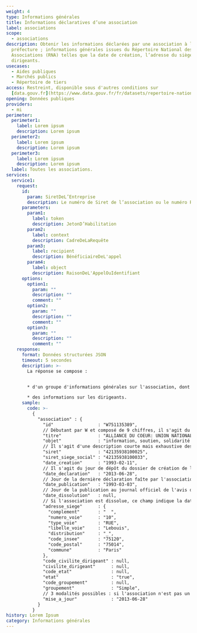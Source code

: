 ```yaml
---
weight: 4
type: Informations générales
title: Informations déclaratives d’une association
label: associations
scope:
  - associations
description: Obtenir les informations déclarées par une association à la
  préfecture ; informations générales issues du Répertoire National des
  Associations (RNA) telles que la date de création, l’adresse du siège et les
  dirigeants.
usecases:
  - Aides publiques
  - Marchés publics
  - Répertoire de tiers
access: Restreint, disponible sous d'autres conditions sur
  [data.gouv.fr](https://www.data.gouv.fr/fr/datasets/repertoire-national-des-associations/)
opening: Données publiques
providers:
  - mi
perimeter:
  perimeter1:
    label: Lorem ipsum
    description: Lorem ipsum
  perimeter2:
    label: Lorem ipsum
    description: Lorem ipsum
  perimeter3:
    label: Lorem ipsum
    description: Lorem ipsum
  label: Toutes les associations.
services:
  service1:
    request:
      id:
        param: SiretDeL’Entreprise
        description: Le numéro de Siret de l’association ou le numéro RNA
      parameters:
        param1:
          label: token
          description: JetonD’Habilitation
        param2:
          label: context
          description: CadreDeLaRequête
        param3:
          label: recipient
          description: BénéficiaireDeL'appel
        param4:
          label: object
          description: RaisonDeL'AppelOuIdentifiant
      options:
        option1:
          param: ""
          description: ""
          comment: ""
        option2:
          param: ""
          description: ""
          comment: ""
        option3:
          param: ""
          description: ""
          comment: ""
    response:
      format: Données structurées JSON
      timeout: 5 secondes
      description: >-
        La réponse se compose :


        * d'un groupe d'informations générales sur l'association, dont notamment les dates de création/dissolution et l'adresse du siège ;

        * des informations sur les dirigeants.
      sample:
        code: >-
          {
            "association" : {
              "id"                 : "W751135389",
              // Débutant par W et composé de 9 chiffres, il s'agit du numéro RNA, identifiant national de l'association. Ce numéro est attribué automatiquement lors de la déclaration de création d’une association. Une association ne disposant pas d’un numéro RNA s’en voit attribuer un à chaque modification effectuée auprès des services de l’état (modification de statuts ou des dirigeants de l’associations). Le numéro figure alors sur le récépissé délivré par la préfecture.
              "titre"              : "ALLIANCE DU COEUR: UNION NATIONALE DES FEDERATIONS ET ASSOCIATIONS DE MALADES CARDIOVASCULAIRES",
              "objet"              : "information, soutien, solidarité et accompagnement psycho médico social des personnes malades cardiovasculaires et de leurs proches..."
              // Il s'agit d'une description courte mais exhaustive des activités de l'organisme. 
              "siret"              : "42135938100025",
              "siret_siege_social" : "42135938100033",
              "date_creation"      : "1993-02-11",
              // Il s'agit du jour de dépôt du dossier de création de l'association à la Préfecture.
              "date_declaration"   : "2013-06-28",
              // Jour de la dernière déclaration faîte par l'association.
              "date_publication"   : "1993-03-03",
              // Jour de la publication au journal officiel de l'avis de création de l'association. Toutes les assoiations ne sont pas forcément "déclarées". La publication au Journal Officiel permet à l'association de devenir une personne morale, a contrario des "associations de fait", non déclarées au JO.
              "date_dissolution"   : null,
              // Si l'association est dissolue, ce champ indique la date de dissolution, autrement, il est indiqué "null".
              "adresse_siege"      : {
                "complement"       : "  ",
                "numero_voie"      : "10",
                "type_voie"        : "RUE",
                "libelle_voie"     : "Lebouis",
                "distribution"     : "_",
                "code_insee"       : "75120",
                "code_postal"      : "75014",
                "commune"          : "Paris"
              },
              "code_civilite_dirigeant" : null,
              "civilite_dirigeant"      : null,
              "code_etat"               : null,
              "etat"                    : "true",
              "code_groupement"         : null,
              "groupement"              : "Simple",
              // 3 modalités possibles : si l'association n'est pas un groupement, il est indiqué "Simple" ; si l'association est un groupeement, la valeur est "Union" ou "Fédération".
              "mise_a_jour"             : "2013-06-28"
            }
          }
history: Lorem Ipsum
category: Informations générales
---
```

